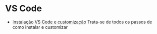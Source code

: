 #  VS Code

- <a href="https://balta.io/blog/visual-studio-code-instalacao-customizacao">Instalação VS Code e customização</a> Trata-se de todos os passos de como instalar e customizar